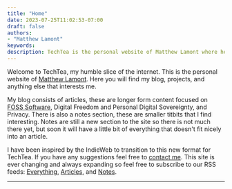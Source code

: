 ```yaml
---
title: "Home"
date: 2023-07-25T11:02:53-07:00
draft: false
authors: 
- "Matthew Lamont"
keywords:
description: TechTea is the personal website of Matthew Lamont where he explores tech, digital freedom, privacy, and tea.
---
```


Welcome to TechTea, my humble slice of the internet. This is the personal website of [Matthew Lamont](/authors/matthew-lamont/). Here you will find my blog, projects, and anything else that interests me.

My blog consists of articles, these are longer form content focused on [FOSS Software](/articles/2021/what-is-free-and-open-source-software-foss/), Digital Freedom and Personal Digital Sovereignty, and Privacy. There is also a notes section, these are smaller titbits that I find interesting. Notes are still a new section to the site so there is not much there yet, but soon it will have a little bit of everything that doesn't fit nicely into an article.

I have been inspired by the IndieWeb to transition to this new format for TechTea. If you have any suggestions feel free to [contact me](mailto:hello@mattlamont.com). This site is ever changing and always expanding so feel free to subscribe to our RSS feeds: [Everything](/index.xml), [Articles](/articles/index.xml), and [Notes](/notes/index.xml).

---
